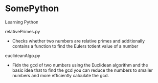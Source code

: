 # SomePython
Learning Python

relativePrimes.py
- Checks whether two numbers are relative primes and additionally contains a function to find the Eulers totient value of a number

euclideanAlgo.py
- Fidn the gcd of two numbers using the Euclidean algorithm and the basic idea that to find the gcd you can reduce the numbers to smaller numbers and more efficiently calculate the gcd.
